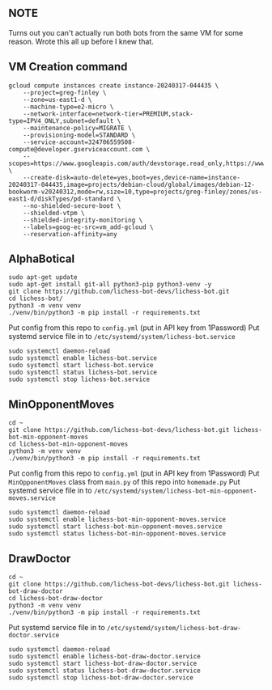 ## NOTE

Turns out you can't actually run both bots from the same VM for some reason. Wrote this all up before I knew that.

## VM Creation command

```
gcloud compute instances create instance-20240317-044435 \
    --project=greg-finley \
    --zone=us-east1-d \
    --machine-type=e2-micro \
    --network-interface=network-tier=PREMIUM,stack-type=IPV4_ONLY,subnet=default \
    --maintenance-policy=MIGRATE \
    --provisioning-model=STANDARD \
    --service-account=324706559508-compute@developer.gserviceaccount.com \
    --scopes=https://www.googleapis.com/auth/devstorage.read_only,https://www.googleapis.com/auth/logging.write,https://www.googleapis.com/auth/monitoring.write,https://www.googleapis.com/auth/servicecontrol,https://www.googleapis.com/auth/service.management.readonly,https://www.googleapis.com/auth/trace.append \
    --create-disk=auto-delete=yes,boot=yes,device-name=instance-20240317-044435,image=projects/debian-cloud/global/images/debian-12-bookworm-v20240312,mode=rw,size=10,type=projects/greg-finley/zones/us-east1-d/diskTypes/pd-standard \
    --no-shielded-secure-boot \
    --shielded-vtpm \
    --shielded-integrity-monitoring \
    --labels=goog-ec-src=vm_add-gcloud \
    --reservation-affinity=any
```

## AlphaBotical

```shell
sudo apt-get update
sudo apt-get install git-all python3-pip python3-venv -y
git clone https://github.com/lichess-bot-devs/lichess-bot.git
cd lichess-bot/
python3 -m venv venv
./venv/bin/python3 -m pip install -r requirements.txt
```

Put config from this repo to `config.yml` (put in API key from 1Password)
Put systemd service file in to `/etc/systemd/system/lichess-bot.service`

```shell
sudo systemctl daemon-reload
sudo systemctl enable lichess-bot.service
sudo systemctl start lichess-bot.service
sudo systemctl status lichess-bot.service
sudo systemctl stop lichess-bot.service
```

## MinOpponentMoves

```shell
cd ~
git clone https://github.com/lichess-bot-devs/lichess-bot.git lichess-bot-min-opponent-moves
cd lichess-bot-min-opponent-moves
python3 -m venv venv
./venv/bin/python3 -m pip install -r requirements.txt
```

Put config from this repo to `config.yml` (put in API key from 1Password)
Put `MinOpponentMoves` class from `main.py` of this repo into `homemade.py`
Put systemd service file in to `/etc/systemd/system/lichess-bot-min-opponent-moves.service`

```shell
sudo systemctl daemon-reload
sudo systemctl enable lichess-bot-min-opponent-moves.service
sudo systemctl start lichess-bot-min-opponent-moves.service
sudo systemctl status lichess-bot-min-opponent-moves.service
```

## DrawDoctor

```shell
cd ~
git clone https://github.com/lichess-bot-devs/lichess-bot.git lichess-bot-draw-doctor
cd lichess-bot-draw-doctor
python3 -m venv venv
./venv/bin/python3 -m pip install -r requirements.txt
```

Put systemd service file in to `/etc/systemd/system/lichess-bot-draw-doctor.service`

```shell
sudo systemctl daemon-reload
sudo systemctl enable lichess-bot-draw-doctor.service
sudo systemctl start lichess-bot-draw-doctor.service
sudo systemctl status lichess-bot-draw-doctor.service
sudo systemctl stop lichess-bot-draw-doctor.service
```
